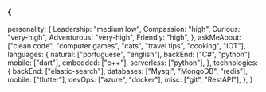 ### {
  personality: {
    Leadership: "medium low",
    Compassion: "high",
    Curious: "very-high",
    Adventurous: "very-high",
    Friendly: "high",
  },
  askMeAbout: ["clean code", "computer games", "cats", "travel tips", "cooking", "IOT"],
  languages: {
    natural: ["portuguese", "english"],
    backEnd: ["C#", "python"]
    mobile: ["dart"],
    embedded: ["c++"],
    serverless: ["python"],
  },
  technologies: {
    backEnd: ["elastic-search"],
    databases: ["Mysql", "MongoDB", "redis"],
    mobile: ["flutter"],
    devOps: ["azure", "docker"],
    misc: ["git", "RestAPI"],
  },
}

<!--
**raygbdias/raygbdias** is a ✨ _special_ ✨ repository because its `README.md` (this file) appears on your GitHub profile.

Here are some ideas to get you started:

- 🔭 I’m currently working on ...
- 🌱 I’m currently learning ...
- 👯 I’m looking to collaborate on ...
- 🤔 I’m looking for help with ...
- 💬 Ask me about ...
- 📫 How to reach me: ...
- 😄 Pronouns: ...
- ⚡ Fun fact: ...
-->
